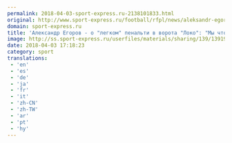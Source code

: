 ```yaml
---
permalink: 2018-04-03-sport-express.ru-2138101833.html
original: http://www.sport-express.ru/football/rfpl/news/aleksandr-egorov-o-legkom-penalti-v-vorota-loko-my-chto-penalti-v-kilogrammah-izmeryaem-1391944/
domain: sport-express.ru
title: 'Александр Егоров - о "легком" пенальти в ворота "Локо": "Мы что, пенальти в килограммах измеряем?"'
image: http://ss.sport-express.ru/userfiles/materials/sharing/139/1391944.jpg
date: 2018-04-03 17:18:23
category: sport
translations: 
 - 'en'
 - 'es'
 - 'de'
 - 'ja'
 - 'fr'
 - 'it'
 - 'zh-CN'
 - 'zh-TW'
 - 'ar'
 - 'pt'
 - 'hy'
---
```


